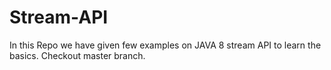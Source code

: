 # Stream-API

In this Repo we have given few examples on JAVA 8 stream API to learn the basics.
Checkout master branch.
